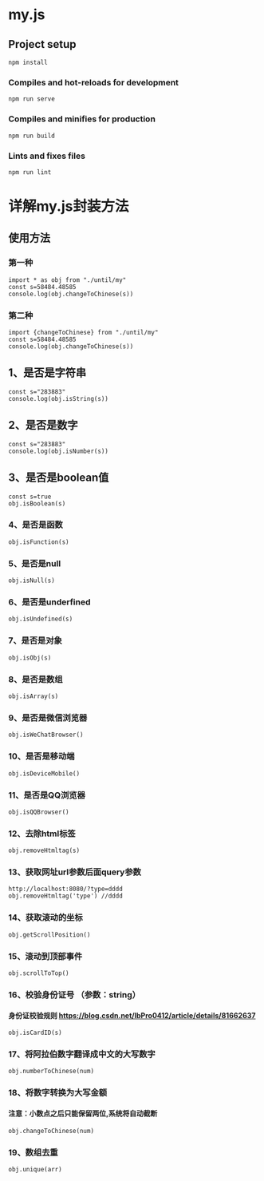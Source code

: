 # my.js

## Project setup
```
npm install
```

### Compiles and hot-reloads for development
```
npm run serve
```

### Compiles and minifies for production
```
npm run build
```

### Lints and fixes files
```
npm run lint
```

# 详解my.js封装方法
## 使用方法
### 第一种
```
import * as obj from "./until/my"
const s=58484.48585
console.log(obj.changeToChinese(s))
```
### 第二种
```
import {changeToChinese} from "./until/my"
const s=58484.48585
console.log(obj.changeToChinese(s))
```

## 1、是否是字符串
```
const s="283883"
console.log(obj.isString(s))
```
## 2、是否是数字
```
const s="283883"
console.log(obj.isNumber(s))
```
## 3、是否是boolean值
```
const s=true
obj.isBoolean(s)
```
### 4、是否是函数
```
obj.isFunction(s)
```
### 5、是否是null
```
obj.isNull(s)
```
### 6、是否是underfined
```
obj.isUndefined(s)
```
### 7、是否是对象
```
obj.isObj(s)
```
### 8、是否是数组
```
obj.isArray(s)
```
### 9、是否是微信浏览器
```
obj.isWeChatBrowser()
```
### 10、是否是移动端
```
obj.isDeviceMobile()
```
### 11、是否是QQ浏览器
```
obj.isQQBrowser()
```
### 12、去除html标签
```
obj.removeHtmltag(s)
```
### 13、获取网址url参数后面query参数 
```
http://localhost:8080/?type=dddd
obj.removeHtmltag('type') //dddd
```
### 14、获取滚动的坐标
```
obj.getScrollPosition()
```
### 15、滚动到顶部事件
```
obj.scrollToTop()
```
### 16、校验身份证号 （参数：string）
#### 身份证校验规则 https://blog.csdn.net/lbPro0412/article/details/81662637
```
obj.isCardID(s)
```
### 17、将阿拉伯数字翻译成中文的大写数字
```
obj.numberToChinese(num)
```
### 18、将数字转换为大写金额
#### 注意：小数点之后只能保留两位,系统将自动截断
```
obj.changeToChinese(num)
```
### 19、数组去重
```
obj.unique(arr)
```



















